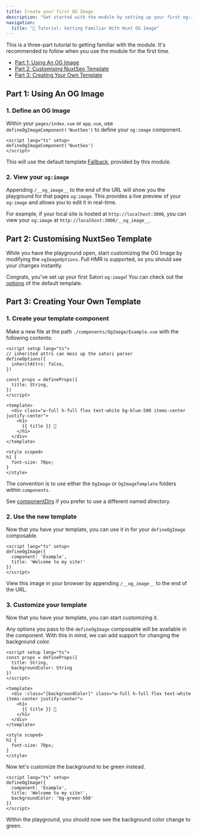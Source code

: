 ```yaml
---
title: Create your first OG Image
description: "Get started with the module by setting up your first og:image on your home page."
navigation:
  title: "🔨 Tutorial: Getting Familiar With Nuxt OG Image"
---
```


This is a three-part tutorial to getting familiar with the module. It's recommended to follow when you
use the module for the first time.

- [Part 1: Using An OG Image](#part-1-using-an-og-image)
- [Part 2: Customising NuxtSeo Template](#part-2-customising-nuxtseo-template)
- [Part 3: Creating Your Own Template](#part-3-creating-your-own-template)

## Part 1: Using An OG Image

### 1. Define an OG Image

Within your `pages/index.vue` or `app.vue`, use `defineOgImageComponent('NuxtSeo')` to define your `og:image` component.

```vue [pages/index.vue]
<script lang="ts" setup>
defineOgImageComponent('NuxtSeo')
</script>
```

This will use the default template [Fallback](https://github.com/harlan-zw/nuxt-og-image/blob/main/src/runtime/components/OgImageTemplate/Fallback.vue),
provided by this module.

### 2. View your `og:image`

Appending `/__og_image__` to the end of the URL will show you the playground for that pages `og:image`. This provides
a live preview of your `og:image` and allows you to edit it in real-time.

For example, if your local site is hosted at `http://localhost:3000`, you can view your `og:image` at `http://localhost:3000/__og_image__`.

## Part 2: Customising NuxtSeo Template

While you have the playground open, start customizing the OG Image by modifying the `ogImageOptions`.
Full HMR is supported, so you should see your changes instantly.

Congrats, you've set up your first Satori `og:image`!
You can check out the [options](https://github.com/harlan-zw/nuxt-og-image/blob/main/src/runtime/components/OgImageTemplate/Fallback.vue) of the default template.

## Part 3: Creating Your Own Template

### 1. Create your template component

Make a new file at the path `./components/OgImage/Example.vue` with the following contents:

```vue
<script setup lang="ts">
// inherited attrs can mess up the satori parser
defineOptions({
  inheritAttrs: false,
})

const props = defineProps({
  title: String,
})
</script>

<template>
  <div class="w-full h-full flex text-white bg-blue-500 items-center justify-center">
    <h1>
      {{ title }} 👋
    </h1>
  </div>
</template>

<style scoped>
h1 {
  font-size: 70px;
}
</style>
```

The convention is to use either the `OgImage` or `OgImageTemplate`  folders within `components`.

See [componentDirs](/og-image/api/config#componentdirs) if you prefer to use a different named directory.

### 2. Use the new template

Now that you have your template, you can use it in for your `defineOgImage` composable.

```vue
<script lang="ts" setup>
defineOgImage({
  component: 'Example',
  title: 'Welcome to my site!'
})
</script>
```

View this image in your browser by appending `/__og_image__` to the end of the URL.

### 3. Customize your template

Now that you have your template, you can start customizing it.

Any options you pass to the `defineOgImage` composable will be available in the component. With this in mind, we can
add support for changing the background color.

```vue
<script setup lang="ts">
const props = defineProps({
  title: String,
  backgroundColor: String
})
</script>

<template>
  <div :class="[backgroundColor]" class="w-full h-full flex text-white items-center justify-center">
    <h1>
      {{ title }} 👋
    </h1>
  </div>
</template>

<style scoped>
h1 {
  font-size: 70px;
}
</style>
```

Now let's customize the background to be green instead.

```vue
<script lang="ts" setup>
defineOgImage({
  component: 'Example',
  title: 'Welcome to my site!',
  backgroundColor: 'bg-green-500'
})
</script>
```

Within the playground, you should now see the background color change to green.
